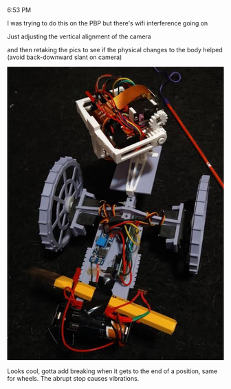 6:53 PM

I was trying to do this on the PBP but there's wifi interference going on

Just adjusting the vertical alignment of the camera

and then retaking the pics to see if the physical changes to the body helped (avoid back-downward slant on camera)

<img src="../../images/panorama-bot.JPG"/>

Looks cool, gotta add breaking when it gets to the end of a position, same for wheels. The abrupt stop causes vibrations.
